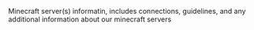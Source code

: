Minecraft server(s) informatin, includes connections, guidelines, and any additional information about our minecraft servers